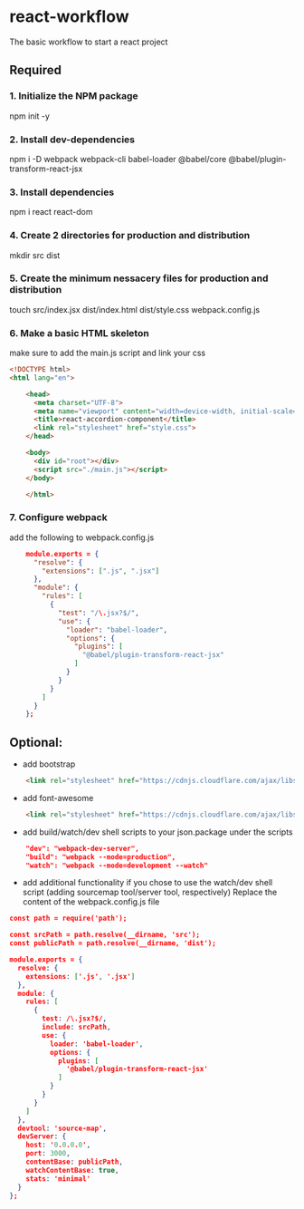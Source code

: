 # react-workflow
The basic workflow to start a react project 

## Required
### 1. Initialize the NPM package
npm init -y 
### 2. Install dev-dependencies
npm i -D webpack webpack-cli babel-loader @babel/core @babel/plugin-transform-react-jsx
### 3. Install dependencies
npm i react react-dom
### 4. Create 2 directories for production and distribution
mkdir src dist 
### 5. Create the minimum nessacery files for production and distribution
touch src/index.jsx dist/index.html dist/style.css webpack.config.js
### 6. Make a basic HTML skeleton
make sure to add the main.js script and link your css
```html
<!DOCTYPE html>
<html lang="en">

    <head>
      <meta charset="UTF-8">
      <meta name="viewport" content="width=device-width, initial-scale=1.0">
      <title>react-accordion-component</title>
      <link rel="stylesheet" href="style.css">
    </head>

    <body>
      <div id="root"></div>
      <script src="./main.js"></script>
    </body>

    </html>
```
### 7. Configure webpack
add the following to webpack.config.js
```json
    module.exports = {
      "resolve": {
        "extensions": [".js", ".jsx"]
      },
      "module": {
        "rules": [
          {
            "test": "/\.jsx?$/",
            "use": {
              "loader": "babel-loader",
              "options": {
                "plugins": [
                  "@babel/plugin-transform-react-jsx"
                ]
              }
            }
          }
        ]
      }
    };
```

## Optional:
* add bootstrap
```html
    <link rel="stylesheet" href="https://cdnjs.cloudflare.com/ajax/libs/twitter-bootstrap/4.5.0/css/bootstrap.css"/>
```
* add font-awesome
```html
    <link rel="stylesheet" href="https://cdnjs.cloudflare.com/ajax/libs/font-awesome/5.9.0/css/all.css">
```
* add build/watch/dev shell scripts to your json.package under the scripts
```json
    "dev": "webpack-dev-server",
    "build": "webpack --mode=production",
    "watch": "webpack --mode=development --watch"
```
* add additional functionality if you chose to use the watch/dev shell script (adding sourcemap tool/server tool, respectively)
Replace the content of the webpack.config.js file
```json
const path = require('path');

const srcPath = path.resolve(__dirname, 'src');
const publicPath = path.resolve(__dirname, 'dist');

module.exports = {
  resolve: {
    extensions: ['.js', '.jsx']
  },
  module: {
    rules: [
      {
        test: /\.jsx?$/,
        include: srcPath,
        use: {
          loader: 'babel-loader',
          options: {
            plugins: [
              '@babel/plugin-transform-react-jsx'
            ]
          }
        }
      }
    ]
  },
  devtool: 'source-map',
  devServer: {
    host: '0.0.0.0',
    port: 3000,
    contentBase: publicPath,
    watchContentBase: true,
    stats: 'minimal'
  }
};
```
